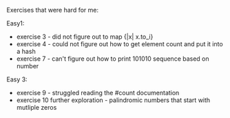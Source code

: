 Exercises that were hard for me:

Easy1:
- exercise 3 - did not figure out to map {|x| x.to_i}
- exercise 4 - could not figure out how to get element count and put it into a hash
- exercise 7 - can't figure out how to print 101010 sequence based on number

Easy 3:
- exercise 9 - struggled reading the #count documentation
- exercise 10 further exploration - palindromic numbers that start with mutliple zeros


